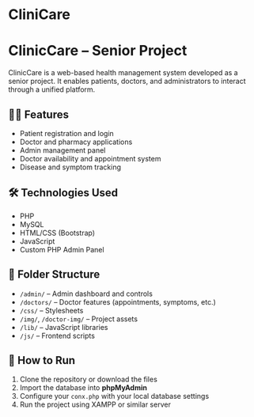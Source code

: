 # CliniCare
# ClinicCare – Senior Project

ClinicCare is a web-based health management system developed as a senior project. It enables patients, doctors, and administrators to interact through a unified platform.

## 👨‍💻 Features

- Patient registration and login
- Doctor and pharmacy applications
- Admin management panel
- Doctor availability and appointment system
- Disease and symptom tracking

## 🛠️ Technologies Used

- PHP
- MySQL
- HTML/CSS (Bootstrap)
- JavaScript
- Custom PHP Admin Panel

## 📁 Folder Structure

- `/admin/` – Admin dashboard and controls
- `/doctors/` – Doctor features (appointments, symptoms, etc.)
- `/css/` – Stylesheets
- `/img/`, `/doctor-img/` – Project assets
- `/lib/` – JavaScript libraries
- `/js/` – Frontend scripts

## 🚀 How to Run

1. Clone the repository or download the files
2. Import the database into **phpMyAdmin**
3. Configure your `conx.php` with your local database settings
4. Run the project using XAMPP or similar server

